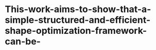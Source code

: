 # This-work-aims-to-show-that-a-simple-structured-and-efficient-shape-optimization-framework-can-be-